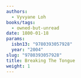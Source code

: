 ```yaml
---
authors:
  - Vyvyane Loh
books/tags:
  - owned-but-unread
date: 1800-01-18
params:
  isbn13: "9780393057928"
  year: "2004"
slug: "9780393057928"
title: Breaking The Tongue
weight: 1
---
```


<!--more-->

